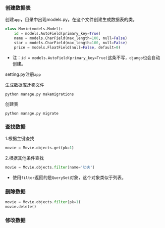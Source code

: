### 创建数据表
创建`app`，目录中出现models.py，在这个文件创建生成数据表的类。

```python
class Movie(models.Model):
    id = models.AutoField(primary_key=True)
    name = models.CharField(max_length=100, null=False)
    star = models.CharField(max_length=100, null=False)
    price = models.FloatField(null=False, default=0)
```
* 注：`id = models.AutoField(primary_key=True)`这条不写，`django`也会自动创建。

setting.py注册`app`

生成数据库迁移文件

```
python manage.py makemigrations
```

创建表

```
python manage.py migrate
```

### 查找数据
1.根据主键查找

```python
movie = Movie.objects.get(pk=1)
```
2.根据其他条件查找

```python
movie = Movie.objects.filter(name='功夫')
```
* 使用`filter`返回的是`QuerySet`对象，这个对象类似于列表。

### 删除数据

```python
movie = Movie.objects.filter(pk=1)
movie.delete()

```

### 修改数据


